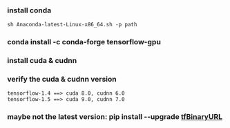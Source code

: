 ### install conda
    sh Anaconda-latest-Linux-x86_64.sh -p path
### conda install -c conda-forge tensorflow-gpu
### install cuda & cudnn
### verify the cuda & cudnn version
    tensorflow-1.4 ==> cuda 8.0, cudnn 6.0
    tensorflow-1.5 ==> cuda 9.0, cudnn 7.0
### maybe not the latest version: pip install --upgrade [tfBinaryURL](https://www.tensorflow.org/install/install_linux?hl=zh-cn#the_url_of_the_tensorflow_python_package)
